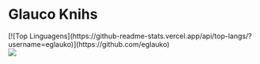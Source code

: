 # Glauco Knihs

<div>
  <div>
    [![Top Linguagens](https://github-readme-stats.vercel.app/api/top-langs/?username=eglauko)](https://github.com/eglauko)
  </div>
  <div>
    <img align="left" src="https://github-readme-stats.vercel.app/api?username=eglauko&show_icons=true&count_private=true" />
  </div>
</div>

<!--
**eglauko/eglauko** is a ✨ _special_ ✨ repository because its `README.md` (this file) appears on your GitHub profile.

Here are some ideas to get you started:

- 🔭 I’m currently working on ...
- 🌱 I’m currently learning ...
- 👯 I’m looking to collaborate on ...
- 🤔 I’m looking for help with ...
- 💬 Ask me about ...
- 📫 How to reach me: ...
- 😄 Pronouns: ...
- ⚡ Fun fact: ...
-->
